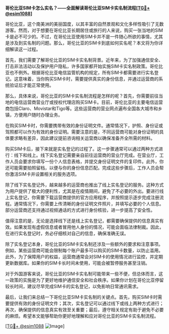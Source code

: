 **哥伦比亚SIM卡怎么实名？——全面解读哥伦比亚SIM卡实名制流程[[TG💪+ @esim1088](https://t.me/s/esim1088)]**

哥伦比亚，这个南美洲的美丽国度，以其丰富的自然景观和文化多样性吸引了无数游客。然而，对于想要在哥伦比亚长期居住或旅行的人来说，购买一张当地的SIM卡是必不可少的。不过，在哥伦比亚使用SIM卡并不是一件随心所欲的事情，尤其是涉及到实名制的问题。那么，哥伦比亚的SIM卡到底如何实名呢？本文将为你详细解读这一过程。

首先，我们需要了解哥伦比亚的SIM卡实名制背景。近年来，为了加强通信安全、打击非法活动以及保护用户隐私，许多国家都开始实施SIM卡实名制政策。哥伦比亚也不例外。根据哥伦比亚电信监管机构的规定，所有SIM卡都需要进行实名登记。这意味着，当你购买SIM卡时，需要提供真实的身份信息，并通过运营商的系统验证后才能正常使用。

那么，具体来说，哥伦比亚的SIM卡实名制流程是怎样的呢？首先，你需要前往当地的电信运营商营业厅或授权代理店购买SIM卡。目前，哥伦比亚的主要电信运营商包括Claro、Movistar和Tigo等。这些运营商的营业网点遍布全国各大城市和乡镇，方便用户随时办理业务。

在购买SIM卡时，你需要携带有效的身份证明文件。通常情况下，护照、身份证或驾照都可以作为有效的身份证明。需要注意的是，不同运营商可能对身份证明的具体要求略有差异，因此建议提前咨询相关运营商以确保准备齐全所需的材料。

购买SIM卡后，接下来就是实名登记的过程了。这一步骤通常可以通过两种方式进行：线下和线上。线下实名登记需要亲自前往运营商的营业厅完成。在营业厅，工作人员会要求你填写一份个人信息表格，并提交身份证明文件的复印件。此外，你还可能需要拍照留档，以便与你的身份信息匹配。完成这些步骤后，工作人员会帮你激活SIM卡并设置相关的服务选项。

除了线下实名登记外，越来越多的运营商也推出了线上实名登记的服务。这种方式为用户提供了极大的便利性，尤其是在疫情期间，避免了不必要的外出。要进行线上实名登记，你需要下载运营商提供的官方应用程序，并按照提示逐步完成注册流程。通常情况下，你需要上传清晰的身份证明文件照片，并填写必要的个人信息。部分运营商还支持通过视频通话的方式进行身份核验，进一步提高了安全性。

值得注意的是，无论是选择线下还是线上实名登记，都需要确保提供的信息真实有效。如果发现有虚假信息或者冒用他人身份的情况，可能会面临法律制裁。因此，在进行实名登记时，务必仔细核对自己的信息，确保准确无误。

除了实名登记本身，哥伦比亚的SIM卡实名制还涉及一些额外的要求和注意事项。例如，某些运营商可能会限制每个账户最多可以购买的SIM卡数量，以防止滥用。此外，为了保障用户的权益，运营商通常会对SIM卡的使用情况进行监控，并定期更新数据库。如果你的SIM卡长时间未使用，可能会被暂停服务甚至注销。

对于外国游客来说，哥伦比亚的SIM卡实名制可能带来一些不便，但总体而言，这一政策的实施是为了更好地维护通信安全和社会秩序。如果你计划在哥伦比亚停留较长时间，建议尽早完成SIM卡的实名登记，以免影响日常通讯需求。

最后，让我们来总结一下哥伦比亚SIM卡实名制的关键点。首先，购买SIM卡时需要提供有效的身份证明文件；其次，实名登记可以通过线下或线上两种方式进行；再次，确保提供的信息真实有效至关重要；最后，遵守相关规定有助于避免不必要的麻烦。希望本文能够帮助你更好地理解和应对哥伦比亚的SIM卡实名制流程。

[[TG💪+ @esim1088](https://t.me/s/esim1088) ![Image](https://i.postimg.cc/4NQfJmqS/Snipaste-2025-05-13-00-14-12.png)]